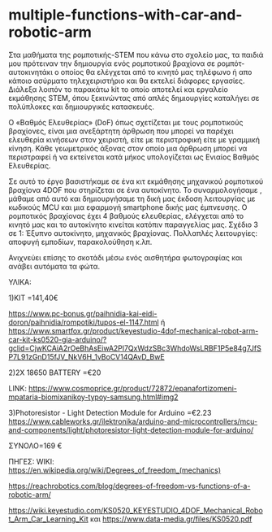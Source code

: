 # multiple-functions-with-car-and-robotic-arm
Στα μαθήματα της ρομποτικής-STEM που κάνω στο σχολείο μας, τα παιδιά μου πρότειναν την δημιουργία ενός ρομποτικού βραχίονα σε ρομπότ-αυτοκινητάκι ο οποίος θα ελέγχεται από το κινητό μας τηλέφωνο ή απο κάποιο ασύρματο τηλεχειριστήριο και θα εκτελεί διάφορες εργασίες.
Διάλεξα λοιπόν το παρακάτω kit το οποίο αποτελεί και εργαλείο εκμάθησης STEM, όπου ξεκινώντας από απλές δημιουργίες καταλήγει σε πολύπλοκες και δημιουργικές κατασκευές.

Ο «Βαθμός Ελευθερίας» (DoF) όπως σχετίζεται με τους ρομποτικούς βραχίονες, είναι μια ανεξάρτητη άρθρωση που μπορεί να παρέχει ελευθερία κινήσεων στον χειριστή, είτε με περιστροφική είτε με γραμμική κίνηση. 
Κάθε γεωμετρικός άξονας στον οποίο μια άρθρωση μπορεί να περιστραφεί ή να εκτείνεται κατά μήκος υπολογίζεται ως Ενιαίος Βαθμός Ελευθερίας. 

Σε αυτό το έργο βασιστήκαμε σε ένα κιτ εκμάθησης μηχανικού ρομποτικού βραχίονα 4DOF που στηρίζεται σε ένα αυτοκίνητο.
Το συναρμολογήσαμε , μάθαμε από αυτό και δημιουργήσαμε τη δική μας έκδοση  λειτουργίας με κωδικούς MCU και μια εφαρμογή smartphone δικής μας έμπνευσης.
Ο ρομποτικός βραχίονας έχει 4 βαθμούς ελευθερίας, ελέγχεται από το κινητό μας και το αυτοκίνητο κινείται κατόπιν παραγγελίας μας.
Σχέδιο 3 σε 1: Έξυπνο αυτοκίνητο, μηχανικός βραχίονας. Πολλαπλές λειτουργίες: αποφυγή εμποδίων, παρακολούθηση κ.λπ. 

Ανιχνεύει επίσης το σκοτάδι μέσω ενός αισθητήρα φωτογραφίας και ανάβει αυτόματα τα φώτα.

ΥΛΙΚΑ:

1)KIT =141,40€


https://www.pc-bonus.gr/paihnidia-kai-eidi-doron/paihnidia/rompotiki/tupos-el-1147.html
ή
https://www.smartfox.gr/product/keyestudio-4dof-mechanical-robot-arm-car-kit-ks0520-gia-arduino/?gclid=CjwKCAiA2rOeBhAsEiwA2Pl7QxWdzSBc3WhdoWsLRBF1P5e84g7JfSP7L91zGnD15fJV_NkV6H_1vBoCV14QAvD_BwE


2)2X 18650 BATTERY =€20

LINK: https://www.cosmoprice.gr/product/72872/epanafortizomeni-mpataria-biomixanikoy-typoy-samsung.html#img2

3)Photoresistor - Light Detection Module for Arduino =€2.23
https://www.cableworks.gr/ilektronika/arduino-and-microcontrollers/mcu-and-components/light/photoresistor-light-detection-module-for-arduino/

ΣΥΝΟΛΟ=169 €

ΠΗΓΕΣ:
WIKI: https://en.wikipedia.org/wiki/Degrees_of_freedom_(mechanics)

https://reachrobotics.com/blog/degrees-of-freedom-vs-functions-of-a-robotic-arm/

https://wiki.keyestudio.com/KS0520_KEYESTUDIO_4DOF_Mechanical_Robot_Arm_Car_Learning_Kit
και https://www.data-media.gr/files/KS0520.pdf
